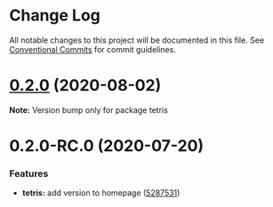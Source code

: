 # Change Log

All notable changes to this project will be documented in this file.
See [Conventional Commits](https://conventionalcommits.org) for commit guidelines.

# [0.2.0](http://bitbucket.org/davidtamsoftware/tetris-monorepo/compare/v0.2.0-RC.0...v0.2.0) (2020-08-02)

**Note:** Version bump only for package tetris





# 0.2.0-RC.0 (2020-07-20)


### Features

* **tetris:** add version to homepage ([5287531](http://bitbucket.org/davidtamsoftware/tetris-monorepo/commits/5287531d43f805f270929d3883107675137f5f39))
